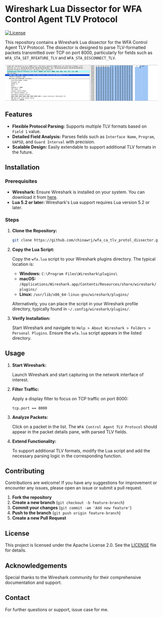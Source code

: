 # Wireshark Lua Dissector for WFA Control Agent TLV Protocol

[![License](https://img.shields.io/badge/license-Apache%202.0-blue.svg)](LICENSE)

This repository contains a Wireshark Lua dissector for the WFA Control Agent TLV Protocol. The dissector is designed to parse TLV-formatted packets transmitted over TCP on port 8000, particularly for fields such as `WFA_STA_SET_RFEATURE_TLV` and `WFA_STA_DISCONNECT_TLV`.

![Dissector Example](./dissector.png)

## Features

- **Flexible Protocol Parsing:** Supports multiple TLV formats based on `Field 1` value.
- **Detailed Field Analysis:** Parses fields such as `Interface Name`, `Program`, `UAPSD`, and `Guard Interval` with precision.
- **Scalable Design:** Easily extendable to support additional TLV formats in the future.

## Installation

### Prerequisites

- **Wireshark:** Ensure Wireshark is installed on your system. You can download it from [here](https://www.wireshark.org/).
- **Lua 5.2 or later:** Wireshark's Lua support requires Lua version 5.2 or later.

### Steps

1. **Clone the Repository:**

    ```sh
    git clone https://github.com/chinawrj/wfa_ca_tlv_protol_dissector.git
    ``` 

2. **Copy the Lua Script:**

    Copy the `wfa.lua` script to your Wireshark plugins directory. The typical location is: 

    - **Windows:** `C:\Program Files\Wireshark\plugins\`
    - **macOS:** `/Applications/Wireshark.app/Contents/Resources/share/wireshark/plugins/`
    - **Linux:** `/usr/lib/x86_64-linux-gnu/wireshark/plugins/`

    Alternatively, you can place the script in your Wireshark profile directory, typically found in `~/.config/wireshark/plugins/`.

3. **Verify Installation:**

    Start Wireshark and navigate to `Help > About Wireshark > Folders > Personal Plugins`. Ensure the `wfa.lua` script appears in the listed directory.

## Usage

1. **Start Wireshark:**

    Launch Wireshark and start capturing on the network interface of interest.

2. **Filter Traffic:**

    Apply a display filter to focus on TCP traffic on port 8000:

    ```plaintext
    tcp.port == 8000
    ``` 

3. **Analyze Packets:**

    Click on a packet in the list. The `WFA Control Agent TLV Protocol` should appear in the packet details pane, with parsed TLV fields.

4. **Extend Functionality:**

    To support additional TLV formats, modify the Lua script and add the necessary parsing logic in the corresponding function.

## Contributing

Contributions are welcome! If you have any suggestions for improvement or encounter any issues, please open an issue or submit a pull request.

1. **Fork the repository**
2. **Create a new branch** (`git checkout -b feature-branch`)
3. **Commit your changes** (`git commit -am 'Add new feature'`)
4. **Push to the branch** (`git push origin feature-branch`)
5. **Create a new Pull Request**

## License

This project is licensed under the Apache License 2.0. See the [LICENSE](LICENSE) file for details.

## Acknowledgements

Special thanks to the Wireshark community for their comprehensive documentation and support.

## Contact

For further questions or support, issue case for me.


